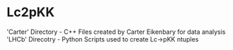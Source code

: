 # Lc2pKK
'Carter' Directory - C++ Files created by Carter Eikenbary for data analysis
'LHCb' Direcotry - Python Scripts used to create Lc->pKK ntuples
